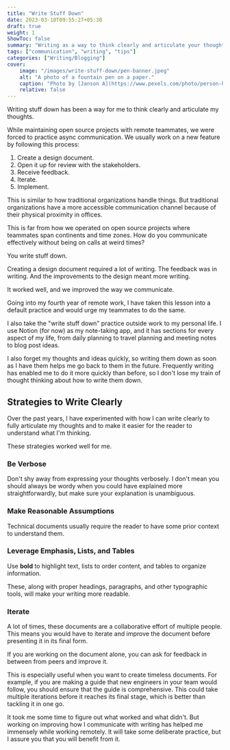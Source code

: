 ```yaml
---
title: "Write Stuff Down"
date: 2023-03-10T09:55:27+05:30
draft: true
weight: 1
ShowToc: false
summary: "Writing as a way to think clearly and articulate your thoughts."
tags: ["communication", "writing", "tips"]
categories: ["Writing/Blogging"]
cover:
    image: "/images/write-stuff-down/pen-banner.jpeg"
    alt: "A photo of a fountain pen on a paper."
    caption: "Photo by [Janson A](https://www.pexels.com/photo/person-holding-fountain-pen-753695/)"
    relative: false
---
```


Writing stuff down has been a way for me to think clearly and articulate my thoughts.

While maintaining open source projects with remote teammates, we were forced to practice async communication. We usually work on a new feature by following this process:

1. Create a design document.
2. Open it up for review with the stakeholders.
3. Receive feedback.
4. Iterate.
5. Implement.

This is similar to how traditional organizations handle things. But traditional organizations have a more accessible communication channel because of their physical proximity in offices.

This is far from how we operated on open source projects where teammates span continents and time zones. How do you communicate effectively without being on calls at weird times?

You write stuff down.

Creating a design document required a lot of writing. The feedback was in writing. And the improvements to the design meant more writing.

It worked well, and we improved the way we communicate.

Going into my fourth year of remote work, I have taken this lesson into a default practice and would urge my teammates to do the same.

I also take the "write stuff down" practice outside work to my personal life. I use Notion (for now) as my note-taking app, and it has sections for every aspect of my life, from daily planning to travel planning and meeting notes to blog post ideas.

I also forget my thoughts and ideas quickly, so writing them down as soon as I have them helps me go back to them in the future. Frequently writing has enabled me to do it more quickly than before, so I don't lose my train of thought thinking about how to write them down.

## Strategies to Write Clearly

Over the past years, I have experimented with how I can write clearly to fully articulate my thoughts and to make it easier for the reader to understand what I'm thinking.

These strategies worked well for me.

### Be Verbose

Don't shy away from expressing your thoughts verbosely. I don't mean you should always be wordy when you could have explained more straightforwardly, but make sure your explanation is unambiguous.

### Make Reasonable Assumptions

Technical documents usually require the reader to have some prior context to understand them.

### Leverage Emphasis, Lists, and Tables

Use **bold** to highlight text, lists to order content, and tables to organize information.

These, along with proper headings, paragraphs, and other typographic tools, will make your writing more readable.

### Iterate

A lot of times, these documents are a collaborative effort of multiple people. This means you would have to iterate and improve the document before presenting it in its final form.

If you are working on the document alone, you can ask for feedback in between from peers and improve it.

This is especially useful when you want to create timeless documents. For example, if you are making a guide that new engineers in your team would follow, you should ensure that the guide is comprehensive. This could take multiple iterations before it reaches its final stage, which is better than tackling it in one go.

It took me some time to figure out what worked and what didn't. But working on improving how I communicate with writing has helped me immensely while working remotely. It will take some deliberate practice, but I assure you that you will benefit from it.

